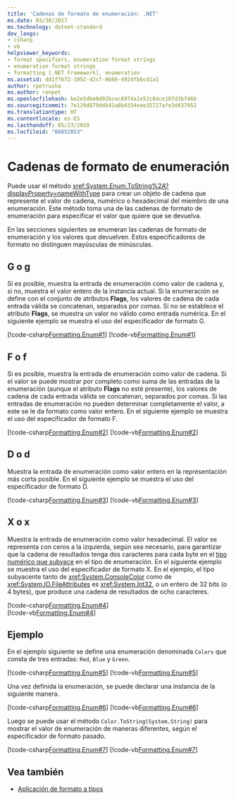 ```yaml
---
title: 'Cadenas de formato de enumeración: .NET'
ms.date: 03/30/2017
ms.technology: dotnet-standard
dev_langs:
- csharp
- vb
helpviewer_keywords:
- format specifiers, enumeration format strings
- enumeration format strings
- formatting [.NET Framework], enumeration
ms.assetid: dd1ff672-1052-42cf-8666-4924fb6cd1a1
author: rpetrusha
ms.author: ronpet
ms.openlocfilehash: be2e5dbe0d02bcec8974a1e52c0dce107d3bf46b
ms.sourcegitcommit: 7e129d879ddb42a8b4334eee35727afe3d437952
ms.translationtype: HT
ms.contentlocale: es-ES
ms.lasthandoff: 05/23/2019
ms.locfileid: "66052853"
---
```

# <a name="enumeration-format-strings"></a>Cadenas de formato de enumeración

Puede usar el método <xref:System.Enum.ToString%2A?displayProperty=nameWithType> para crear un objeto de cadena que represente el valor de cadena, numérico o hexadecimal del miembro de una enumeración. Este método toma una de las cadenas de formato de enumeración para especificar el valor que quiere que se devuelva.

En las secciones siguientes se enumeran las cadenas de formato de enumeración y los valores que devuelven. Estos especificadores de formato no distinguen mayúsculas de minúsculas.

## <a name="g-or-g"></a>G o g

Si es posible, muestra la entrada de enumeración como valor de cadena y, si no, muestra el valor entero de la instancia actual. Si la enumeración se define con el conjunto de atributos **Flags**, los valores de cadena de cada entrada válida se concatenan, separados por comas. Si no se establece el atributo **Flags**, se muestra un valor no válido como entrada numérica. En el siguiente ejemplo se muestra el uso del especificador de formato G.

[!code-csharp[Formatting.Enum#1](~/samples/snippets/csharp/VS_Snippets_CLR/Formatting.Enum/cs/enum1.cs#1)]
[!code-vb[Formatting.Enum#1](~/samples/snippets/visualbasic/VS_Snippets_CLR/Formatting.Enum/vb/enum1.vb#1)]

## <a name="f-or-f"></a>F o f

Si es posible, muestra la entrada de enumeración como valor de cadena. Si el valor se puede mostrar por completo como suma de las entradas de la enumeración (aunque el atributo **Flags** no esté presente), los valores de cadena de cada entrada válida se concatenan, separados por comas. Si las entradas de enumeración no pueden determinar completamente el valor, a este se le da formato como valor entero. En el siguiente ejemplo se muestra el uso del especificador de formato F.

[!code-csharp[Formatting.Enum#2](~/samples/snippets/csharp/VS_Snippets_CLR/Formatting.Enum/cs/enum1.cs#2)]
[!code-vb[Formatting.Enum#2](~/samples/snippets/visualbasic/VS_Snippets_CLR/Formatting.Enum/vb/enum1.vb#2)]

## <a name="d-or-d"></a>D o d

Muestra la entrada de enumeración como valor entero en la representación más corta posible. En el siguiente ejemplo se muestra el uso del especificador de formato D.

[!code-csharp[Formatting.Enum#3](~/samples/snippets/csharp/VS_Snippets_CLR/Formatting.Enum/cs/enum1.cs#3)]
[!code-vb[Formatting.Enum#3](~/samples/snippets/visualbasic/VS_Snippets_CLR/Formatting.Enum/vb/enum1.vb#3)]

## <a name="x-or-x"></a>X o x

Muestra la entrada de enumeración como valor hexadecimal. El valor se representa con ceros a la izquierda, según sea necesario, para garantizar que la cadena de resultados tenga dos caracteres para cada byte en el [tipo numérico que subyace](xref:System.Enum.GetUnderlyingType%2A) en el tipo de enumeración. En el siguiente ejemplo se muestra el uso del especificador de formato X. En el ejemplo, el tipo subyacente tanto de <xref:System.ConsoleColor> como de <xref:System.IO.FileAttributes> es <xref:System.Int32>, o un entero de 32 bits (o 4 bytes), que produce una cadena de resultados de ocho caracteres.

[!code-csharp[Formatting.Enum#4](~/samples/snippets/csharp/VS_Snippets_CLR/Formatting.Enum/cs/enum1.cs#4)]      
[!code-vb[Formatting.Enum#4](~/samples/snippets/visualbasic/VS_Snippets_CLR/Formatting.Enum/vb/enum1.vb#4)]

## <a name="example"></a>Ejemplo

En el ejemplo siguiente se define una enumeración denominada `Colors` que consta de tres entradas: `Red`, `Blue` y `Green`.

[!code-csharp[Formatting.Enum#5](~/samples/snippets/csharp/VS_Snippets_CLR/Formatting.Enum/cs/enum1.cs#5)]
[!code-vb[Formatting.Enum#5](~/samples/snippets/visualbasic/VS_Snippets_CLR/Formatting.Enum/vb/enum1.vb#5)]

Una vez definida la enumeración, se puede declarar una instancia de la siguiente manera.

[!code-csharp[Formatting.Enum#6](~/samples/snippets/csharp/VS_Snippets_CLR/Formatting.Enum/cs/enum1.cs#6)]
[!code-vb[Formatting.Enum#6](~/samples/snippets/visualbasic/VS_Snippets_CLR/Formatting.Enum/vb/enum1.vb#6)]

Luego se puede usar el método `Color.ToString(System.String)` para mostrar el valor de enumeración de maneras diferentes, según el especificador de formato pasado.

[!code-csharp[Formatting.Enum#7](~/samples/snippets/csharp/VS_Snippets_CLR/Formatting.Enum/cs/enum1.cs#7)]
[!code-vb[Formatting.Enum#7](~/samples/snippets/visualbasic/VS_Snippets_CLR/Formatting.Enum/vb/enum1.vb#7)]

## <a name="see-also"></a>Vea también

- [Aplicación de formato a tipos](formatting-types.md)

